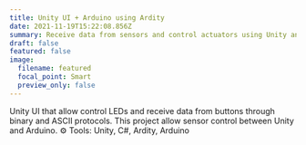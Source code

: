 ```yaml
---
title: Unity UI + Arduino using Ardity
date: 2021-11-19T15:22:08.856Z
summary: Receive data from sensors and control actuators using Unity and Arduino.
draft: false
featured: false
image:
  filename: featured
  focal_point: Smart
  preview_only: false
---
```

Unity UI that allow control LEDs and receive data from buttons through binary and ASCII protocols. This project allow sensor control between Unity and Arduino.
⚙️ Tools: Unity, C#, Ardity, Arduino
